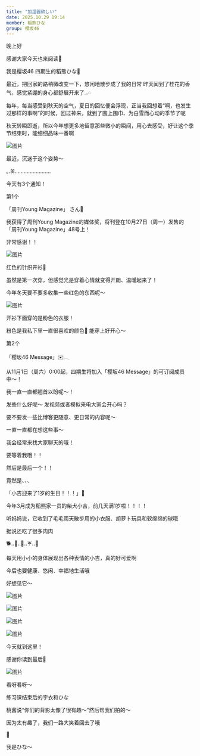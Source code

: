 ```yaml
---
title: "加湿器欲しい"
date: 2025.10.29 19:14
member: 稲熊ひな
group: 樱坂46
---
```


晚上好


感谢大家今天也来阅读💭



我是樱坂46 四期生的稻熊ひな🐥







最近，把回家的路稍微改变一下，悠闲地散步成了我的日常
昨天闻到了桂花的香气，感觉紧绷的身心都舒展开来了‪𓈒𓂂𓏸



每年，每当感受到秋天的空气，夏日的回忆便会浮现，正当我回想着“啊，也发生过那样的事啊”的时候，回过神来，就到了围上围巾、为白雪而心动的季节了呢



秋天转瞬即逝，所以今年想更多地留意那些微小的瞬间，用心去感受，好让这个季节结束时，能细细品味一番啊






![图片](https://sakurazaka46.com/files/14/diary/s46/blog/moblog/202510/mobqKSsmA.jpg)

最近，沉迷于这个姿势〜







｡.ꕤ……………………

今天有3个通知！









第1个


「周刊Young Magazine」
さん🌸


我获得了周刊Young Magazine的媒体奖，将刊登在10月27日（周一）发售的「周刊Young Magazine」48号上！


非常感谢！！






![图片](https://sakurazaka46.com/files/14/diary/s46/blog/moblog/202510/mobQ2iiSK.jpg)

红色的针织开衫🧶


虽然是第一次穿，但感觉光是穿着心情就变得开朗、温暖起来了！

今年冬天要不要多收集一些红色的东西呢〜




![图片](https://sakurazaka46.com/files/14/diary/s46/blog/moblog/202510/mob1VwWdq.jpg)

开衫下面穿的是粉色的衣服！

粉色是我私下里一直很喜欢的颜色🌸
能穿上好开心〜













第2个


「樱坂46 Message」✉️𓂃


从11月1日（周六）0:00起，四期生将加入「樱坂46 Message」的可订阅成员中〜！



我一直一直都翘首以盼呢〜！





发些什么好呢〜
发视频或者模拟来电大家会开心吗？


要不要发一些比博客更随意、更日常的内容呢〜


一直一直都在想这些事〜


我会经常来找大家聊天的哦！

要等着我哦！！












然后是最后一个！！



竟然是、、、

「小吉迎来了1岁的生日！！！」🎉




今年3月成为稻熊家一员的柴犬小吉，前几天满1岁啦！！！！


听妈妈说，它收到了毛毛雨天散步用的小衣服、胡萝卜玩具和软绵绵的球哦


据说还吃了很多肉肉

🐕..🏐..🥕..☔..🍖



每天用小小的身体展现出各种表情的小吉，真的好可爱啊

今后也要健康、悠闲、幸福地生活哦


好想见它〜





![图片](https://sakurazaka46.com/files/14/diary/s46/blog/moblog/202510/mobgnOSVd.jpg)

![图片](https://sakurazaka46.com/files/14/diary/s46/blog/moblog/202510/mobdoSsWJ.jpg)



![图片](https://sakurazaka46.com/files/14/diary/s46/blog/moblog/202510/mobdeDqjI.jpg)

![图片](https://sakurazaka46.com/files/14/diary/s46/blog/moblog/202510/mob5O1xr8.jpg)




















今天就到这里！

感谢你读到最后💭



![图片](https://sakurazaka46.com/files/14/diary/s46/blog/moblog/202510/mobTWCCbP.jpg)


看呀看呀〜

练习课结束后的宇衣和ひな


桃酱说“你们的背影太像了很有趣〜”然后帮我们拍的〜


因为太有趣了，我们一路大笑着回去了哦





🍯

我是ひな〜